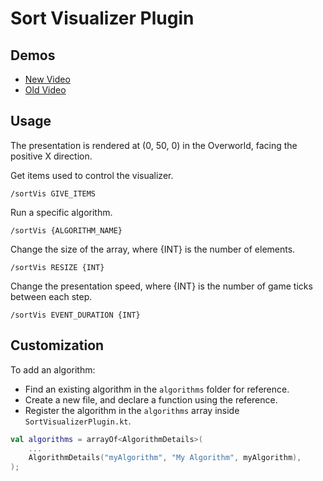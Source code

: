 # Sort Visualizer Plugin
## Demos
- [New Video](https://www.youtube.com/watch?v=Lvd03mSjYZ0)
- [Old Video](https://www.youtube.com/watch?v=7b5-G1oVg7o)

## Usage
The presentation is rendered at (0, 50, 0) in the Overworld, facing the positive X direction.

Get items used to control the visualizer.
```
/sortVis GIVE_ITEMS
```

Run a specific algorithm.
```
/sortVis {ALGORITHM_NAME}
```

Change the size of the array, where {INT} is the number of elements.
```
/sortVis RESIZE {INT}
```

Change the presentation speed, where {INT} is the number of game ticks between each step.
```
/sortVis EVENT_DURATION {INT}
```

## Customization
To add an algorithm:
- Find an existing algorithm in the `algorithms` folder for reference.
- Create a new file, and declare a function using the reference.
- Register the algorithm in the `algorithms` array inside `SortVisualizerPlugin.kt`.
```kotlin
val algorithms = arrayOf<AlgorithmDetails>(
	...
	AlgorithmDetails("myAlgorithm", "My Algorithm", myAlgorithm),
);
```

